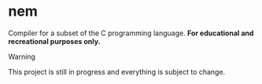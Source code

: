 # nem

Compiler for a subset of the C programming language. **For educational and recreational purposes only.**

> [!Warning]
> This project is still in progress and everything is subject to change.
